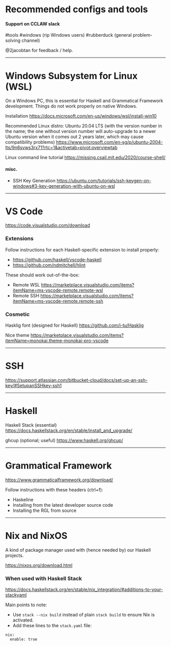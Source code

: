 # Recommended configs and tools

#### Support on CCLAW slack

\#tools #windows (rip Windows users) #rubberduck (general problem-solving channel)

@2jacobtan for feedback / help.

---

# Windows Subsystem for Linux (WSL)

On a Windows PC, this is essential for Haskell and Grammatical Framework development. Things do not work properly on native Windows.

Installation https://docs.microsoft.com/en-us/windows/wsl/install-win10

Recommended Linux distro: Ubuntu 20.04 LTS (with the version number in the name; the one without version number will auto-upgrade to a newer Ubuntu version when it comes out 2 years later, which may cause compatibility problems)
https://www.microsoft.com/en-sg/p/ubuntu-2004-lts/9n6svws3rx71?rtc=1&activetab=pivot:overviewtab

Linux command line tutorial https://missing.csail.mit.edu/2020/course-shell/

#### misc.

- SSH Key Generation https://ubuntu.com/tutorials/ssh-keygen-on-windows#3-key-generation-with-ubuntu-on-wsl

---

# VS Code
https://code.visualstudio.com/download

### Extensions

Follow instructions for each Haskell-specific extension to install properly:
- https://github.com/haskell/vscode-haskell
- https://github.com/ndmitchell/hlint

These should work out-of-the-box:
- Remote WSL https://marketplace.visualstudio.com/items?itemName=ms-vscode-remote.remote-wsl
- Remote SSH https://marketplace.visualstudio.com/items?itemName=ms-vscode-remote.remote-ssh
  
### Cosmetic
Hasklig font (designed for Haskell) https://github.com/i-tu/Hasklig

Nice theme https://marketplace.visualstudio.com/items?itemName=monokai.theme-monokai-pro-vscode

---

# SSH

https://support.atlassian.com/bitbucket-cloud/docs/set-up-an-ssh-key/#SetupanSSHkey-ssh1

---

# Haskell

Haskell Stack (essential) https://docs.haskellstack.org/en/stable/install_and_upgrade/

ghcup (optional; useful) https://www.haskell.org/ghcup/

---

# Grammatical Framework

https://www.grammaticalframework.org/download/

Follow instructions with these headers (ctrl+f):
- Haskeline
- Installing from the latest developer source code
- Installing the RGL from source

---

# Nix and NixOS

A kind of package manager used with (hence needed by) our Haskell projects.

https://nixos.org/download.html

### When used with Haskell Stack

https://docs.haskellstack.org/en/stable/nix_integration/#additions-to-your-stackyaml

Main points to note:

- Use `stack --nix build` instead of plain `stack build` to ensure Nix is activated.
- Add these lines to the `stack.yaml` file:
```
nix:
  enable: true
```
